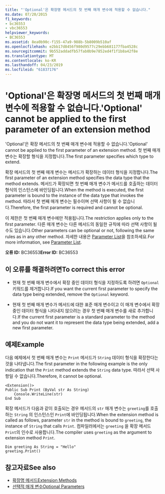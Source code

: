 ```yaml
---
title: "'Optional'은 확장명 메서드의 첫 번째 매개 변수에 적용할 수 없습니다."
ms.date: 07/20/2015
f1_keywords:
- bc36553
- vbc36553
helpviewer_keywords:
- BC36553
ms.assetid: 8ea0b90c-f155-47a9-988b-5b8009b510af
ms.openlocfilehash: e2bb17d8456f980d9577c29ebb681177fba4528c
ms.sourcegitcommit: 9b552addadfb57fab0b9e7852ed4f1f1b8a42f8e
ms.translationtype: MT
ms.contentlocale: ko-KR
ms.lasthandoff: 04/23/2019
ms.locfileid: "61837176"
---
```

# <a name="optional-cannot-be-applied-to-the-first-parameter-of-an-extension-method"></a><span data-ttu-id="c0907-102">'Optional'은 확장명 메서드의 첫 번째 매개 변수에 적용할 수 없습니다.</span><span class="sxs-lookup"><span data-stu-id="c0907-102">'Optional' cannot be applied to the first parameter of an extension method</span></span>
<span data-ttu-id="c0907-103">'Optional'은 확장 메서드의 첫 번째 매개 변수에 적용할 수 없습니다.</span><span class="sxs-lookup"><span data-stu-id="c0907-103">'Optional' cannot be applied to the first parameter of an extension method.</span></span> <span data-ttu-id="c0907-104">첫 번째 매개 변수는 확장할 형식을 지정합니다.</span><span class="sxs-lookup"><span data-stu-id="c0907-104">The first parameter specifies which type to extend.</span></span>  
  
 <span data-ttu-id="c0907-105">확장 메서드의 첫 번째 매개 변수는 메서드가 확장하는 데이터 형식을 지정합니다.</span><span class="sxs-lookup"><span data-stu-id="c0907-105">The first parameter of an extension method specifies the data type that the method extends.</span></span> <span data-ttu-id="c0907-106">메서드가 확장되면 첫 번째 매개 변수가 메서드를 호출하는 데이터 형식의 인스턴스에 바인딩됩니다.</span><span class="sxs-lookup"><span data-stu-id="c0907-106">When the method is executed, the first parameter is bound to the instance of the data type that invokes the method.</span></span> <span data-ttu-id="c0907-107">따라서 첫 번째 매개 변수는 필수이며 선택 사항이 될 수 없습니다.</span><span class="sxs-lookup"><span data-stu-id="c0907-107">Therefore, the first parameter is required and cannot be optional.</span></span>  
  
 <span data-ttu-id="c0907-108">이 제한은 첫 번째 매개 변수에만 적용됩니다.</span><span class="sxs-lookup"><span data-stu-id="c0907-108">The restriction applies only to the first parameter.</span></span> <span data-ttu-id="c0907-109">다른 매개 변수는 다른 메서드의 동일한 규칙에 따라 선택 사항이 될 수도 있습니다.</span><span class="sxs-lookup"><span data-stu-id="c0907-109">Other parameters can be optional or not, following the same rules as in any other method.</span></span> <span data-ttu-id="c0907-110">자세한 내용은 [Parameter List](../../visual-basic/language-reference/statements/parameter-list.md)을 참조하세요.</span><span class="sxs-lookup"><span data-stu-id="c0907-110">For more information, see [Parameter List](../../visual-basic/language-reference/statements/parameter-list.md).</span></span>  
  
 <span data-ttu-id="c0907-111">**오류 ID:** BC36553</span><span class="sxs-lookup"><span data-stu-id="c0907-111">**Error ID:** BC36553</span></span>  
  
## <a name="to-correct-this-error"></a><span data-ttu-id="c0907-112">이 오류를 해결하려면</span><span class="sxs-lookup"><span data-stu-id="c0907-112">To correct this error</span></span>  
  
-   <span data-ttu-id="c0907-113">현재 첫 번째 매개 변수에서 확장 중인 데이터 형식을 지정하도록 하려면 `Optional` 키워드를 제거합니다.</span><span class="sxs-lookup"><span data-stu-id="c0907-113">If you want the current first parameter to specify the data type being extended, remove the `Optional` keyword.</span></span>  
  
-   <span data-ttu-id="c0907-114">현재 첫 번째 매개 변수가 메서드에 대한 표준 매개 변수이고 이 매개 변수에서 확장 중인 데이터 형식을 나타내지 않으려는 경우 첫 번째 매개 변수를 새로 추가합니다.</span><span class="sxs-lookup"><span data-stu-id="c0907-114">If the current first parameter is a standard parameter to the method and you do not want it to represent the data type being extended, add a new first parameter.</span></span>  
  
## <a name="example"></a><span data-ttu-id="c0907-115">예제</span><span class="sxs-lookup"><span data-stu-id="c0907-115">Example</span></span>  
 <span data-ttu-id="c0907-116">다음 예제에서 첫 번째 매개 변수는 `Print` 메서드가 `String` 데이터 형식을 확장한다는 것을 나타냅니다.</span><span class="sxs-lookup"><span data-stu-id="c0907-116">The first parameter in the following example is the only indication that the `Print` method extends the `String` data type.</span></span> <span data-ttu-id="c0907-117">따라서 선택 사항일 수 없습니다.</span><span class="sxs-lookup"><span data-stu-id="c0907-117">Therefore, it cannot be optional.</span></span>  
  
```  
<Extension()>  
Public Sub Print (ByVal str As String)  
    Console.WriteLine(str)  
End Sub  
```  
  
 <span data-ttu-id="c0907-118">확장 메서드가 다음과 같이 호출되는 경우 메서드의 `str` 매개 변수는 `greeting`를 호출하는 `String` 의 인스턴스인 `Print`에 바인딩됩니다.</span><span class="sxs-lookup"><span data-stu-id="c0907-118">When the extension method is called as follows, parameter `str` in the method is bound to `greeting`, the instance of `String` that calls `Print`.</span></span> <span data-ttu-id="c0907-119">컴파일러에서는 `greeting` 을 확장 메서드 `Print`의 인수로 사용합니다.</span><span class="sxs-lookup"><span data-stu-id="c0907-119">The compiler uses `greeting` as the argument to extension method `Print`.</span></span>  
  
```  
Dim greeting As String = "Hello"  
greeting.Print()  
```  
  
## <a name="see-also"></a><span data-ttu-id="c0907-120">참고자료</span><span class="sxs-lookup"><span data-stu-id="c0907-120">See also</span></span>

- [<span data-ttu-id="c0907-121">확장명 메서드</span><span class="sxs-lookup"><span data-stu-id="c0907-121">Extension Methods</span></span>](../../visual-basic/programming-guide/language-features/procedures/extension-methods.md)
- [<span data-ttu-id="c0907-122">선택적 매개 변수</span><span class="sxs-lookup"><span data-stu-id="c0907-122">Optional Parameters</span></span>](../../visual-basic/programming-guide/language-features/procedures/optional-parameters.md)
